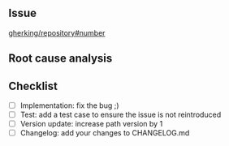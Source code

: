 <!-- 
Hello!
Thank you, for helping us to make GherKing better!
With fill out all necessary parts of the template
you helps us to understand your fix.
Thank you!

Note: such parts of the ticket which are in HTML comments (like this) 
won't be shown on the ticket, so we used them to guide you.
Feel free to delete them when you are done.
-->

## Issue
[gherking/repository#number](url)
<!--
Please add a link to the issue you are fixing.
If there is no issue reported yet, we would kindly ask you
to report it first, so that we can keep track of it.
-->

## Root cause analysis
<!-- It helps us to check your fix if you describe the root cause of the issue -->

## Checklist
<!--
Please use this checklist to see what tasks would you need to do
in scope of your bugfix, in order to keep good code quality:
-->
- [ ] Implementation: fix the bug ;)
- [ ] Test: add a test case to ensure the issue is not reintroduced
- [ ] Version update: increase path version by 1
- [ ] Changelog: add your changes to CHANGELOG.md

